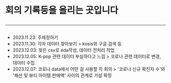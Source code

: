 # 회의 기록등을 올리는 곳입니다  <hr>

- 2023.11.23: 주제정하기
- 2023.11.30: 각자 데이터 찾아보기 > kosis와 구글 검색 등
- 2023.12.03: 찾은 csv로 eda작성, 데이터 전처리 작업
- 2023.12.05: K-pop 관련 데이터 부실하다고 느낌 > 코로나 관련 데이터로 변경, 데이터 수집
- 2023.12.07: 코로나 data에서 어떤 걸 사용할 지 회의 > '코로나 신규 확진자 수'와 '패션 및 뷰티 아이템 판매액' 사이의 관계로 가설 확정
